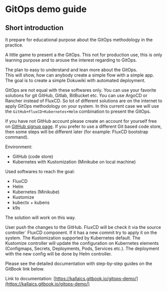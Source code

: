 # GitOps demo guide

## Short introduction

It prepare for educational purpose about the GitOps methodology in the practice.

A little game to present a the GitOps. This not for production use, this is only learning purpose and to arouse the interest regarding to GitOps.

The plan to easy to understand and lean more about the GitOps.\
This will show, how can anybody create a simple flow with a simple app. The goal is to create a simple Dokuwiki with automated deployment.

GitOps are not equal with these softwares only. You can use your favorite solutions for git GitHub, Gitlab, BitBucket etc. You can use ArgoCD or Rancher instead of FluxCD. So lot of different solutions are on the internet to apply GitOps methodology on your system. In this current case we will use the `GitHub+FluxCD+Kubernetes+Helm` combination to present the GitOps.

If you have not GitHub account please create an account for yourself free on [GitHub signup page](https://github.com/join). If you prefer to use a different Git based code store, then some steps will be different later (for example: FluxCD bootstrap command).

Environment:

* GitHub (code store)
* Kubernetes with Kustomization (Minikube on local machine)

Used softwares to reach the goal:

* FluxCD
* Helm
* Kubernetes (Minikube)
* Kustomize
* kubectx + kubens
* k9s

The solution will work on this way.

User push the changes to the GitHub. FluxCD will be check it via the source controller\` FluxCD component. If it has a new commit try to apply it on the system. The Kustomization supported by Kubernetes default. The Kustomize controller will update the configuration on Kubernetes elements (Configmaps, Secrets, Deployments, Pods, Services etc.). The deployment with the new config will be done by Helm controller.

Please see the detailed documentation with step-by-step guides on the GitBook link below.

Link to documentation: [https://kallaics.gitbook.io/gitops-demo/](https://kallaics.gitbook.io/gitops-demo/)
